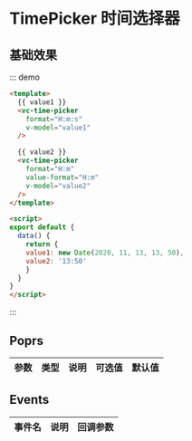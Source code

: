 
# TimePicker 时间选择器

## 基础效果

::: demo 
```html
<template>
  {{ value1 }}
  <vc-time-picker 
    format="H:m:s"
    v-model="value1"
  />

  {{ value2 }}
  <vc-time-picker 
    format="H:m"
    value-format="H:m"
    v-model="value2"
  />
</template>

<script>
export default {
  data() {
    return {
    value1: new Date(2020, 11, 13, 13, 50),
    value2: '13:50'
    }
  }
}
</script>
```
:::


## Poprs

| 参数 | 类型 | 说明 | 可选值 | 默认值 |
|---|---|---|---|---|


## Events

| 事件名 | 说明 | 回调参数 |
| --- | --- | --- |

